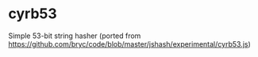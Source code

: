 # cyrb53
Simple 53-bit string hasher (ported from https://github.com/bryc/code/blob/master/jshash/experimental/cyrb53.js)
